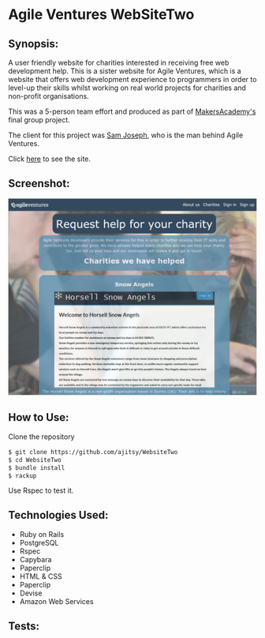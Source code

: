 # Agile Ventures WebSiteTwo

Synopsis:
-------
A user friendly website for charities interested in receiving free web development help. This is a sister website for Agile Ventures, which is a website that offers web development experience to programmers in order to level-up their skills whilst working on real world projects for charities and non-profit organisations.

This was a 5-person team effort and produced as part of [MakersAcademy's](http://www.makersacademy.com/) final group project.

The client for this project was [Sam Joseph](https://github.com/tansaku), who is the man behind Agile Ventures.

Click [here](https://evening-oasis-1495.herokuapp.com/) to see the site.

Screenshot:
-------

![alt text](https://github.com/ajitsy/websitetwo/blob/master/app/assets/images/agileventures.png)

How to Use:
-------

Clone the repository

```
$ git clone https://github.com/ajitsy/WebsiteTwo
$ cd WebsiteTwo
$ bundle install
$ rackup
```

Use Rspec to test it.

Technologies Used:
-------
* Ruby on Rails
* PostgreSQL
* Rspec
* Capybara
* Paperclip
* HTML & CSS
* Paperclip
* Devise
* Amazon Web Services

Tests:
-------
